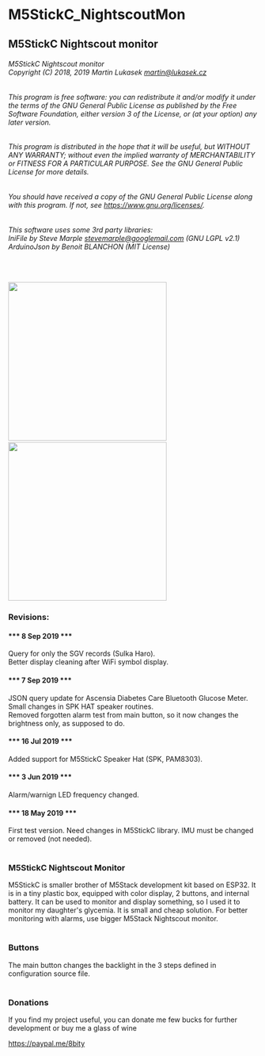 # M5StickC_NightscoutMon
## M5StickC Nightscout monitor

###### M5StickC Nightscout monitor<br/>Copyright (C) 2018, 2019 Martin Lukasek <martin@lukasek.cz>
###### This program is free software: you can redistribute it and/or modify it under the terms of the GNU General Public License as published by the Free Software Foundation, either version 3 of the License, or (at your option) any later version.
###### This program is distributed in the hope that it will be useful, but WITHOUT ANY WARRANTY; without even the implied warranty of MERCHANTABILITY or FITNESS FOR A PARTICULAR PURPOSE.  See the GNU General Public License for more details.
###### You should have received a copy of the GNU General Public License along with this program. If not, see <https://www.gnu.org/licenses/>. 
###### This software uses some 3rd party libraries:<br/>IniFile by Steve Marple <stevemarple@googlemail.com> (GNU LGPL v2.1)<br/>ArduinoJson by Benoit BLANCHON (MIT License)
<br/>

<img width="320" src="https://raw.githubusercontent.com/mlukasek/M5StickC_NightscoutMon/master/images/M5StickC_Nightscout_w-speaker.jpg">&nbsp;&nbsp;<img width="320" src="https://raw.githubusercontent.com/mlukasek/M5StickC_NightscoutMon/master/images/M5StickC_Nightscout_monitor_watch.jpg">

### Revisions:

#### *** 8 Sep 2019 ***
Query for only the SGV records (Sulka Haro).  
Better display cleaning after WiFi symbol display.

#### *** 7 Sep 2019 ***
JSON query update for Ascensia Diabetes Care Bluetooth Glucose Meter.  
Small changes in SPK HAT speaker routines.  
Removed forgotten alarm test from main button, so it now changes the brightness only, as supposed to do.

#### *** 16 Jul 2019 *** 
Added support for M5StickC Speaker Hat (SPK, PAM8303).

#### *** 3 Jun 2019 ***
Alarm/warnign LED frequency changed. 

#### *** 18 May 2019 ***
First test version. Need changes in M5StickC library. IMU must be changed or removed (not needed).<br/><br/>

### M5StickC Nightscout Monitor

M5StickC is smaller brother of M5Stack development kit based on ESP32. It is in a tiny plastic box, equipped with color display, 2 buttons, and internal battery. It can be used to monitor and display something, so I used it to monitor my daughter's glycemia. It is small and cheap solution. For better monitoring with alarms, use bigger M5Stack Nightscout monitor.<br/><br/>


### Buttons

The main button changes the backlight in the 3 steps defined in configuration source file.<br/>
<br/>

### Donations

If you find my project useful, you can donate me few bucks for further development or buy me a glass of wine

https://paypal.me/8bity
